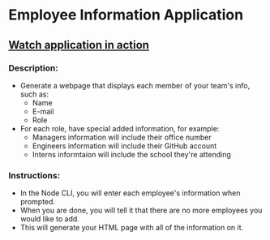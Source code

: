 # Employee Information Application

## [Watch application in action](https://jcccstu-my.sharepoint.com/personal/aschul29_stumail_jccc_edu/Documents/2020-05-18-07-58-59.gif)

### Description:
- Generate a webpage that displays each member of your team's info, such as: 
    - Name
    - E-mail
    - Role
- For each role, have special added information, for example: 
    - Managers information will include their office number
    - Engineers information will include their GitHub account
    - Interns informtaion will include the school they're attending

### Instructions: 

- In the Node CLI, you will enter each employee's information when prompted.
- When you are done, you will tell it that there are no more employees you would like to add.
- This will generate your HTML page with all of the information on it.



